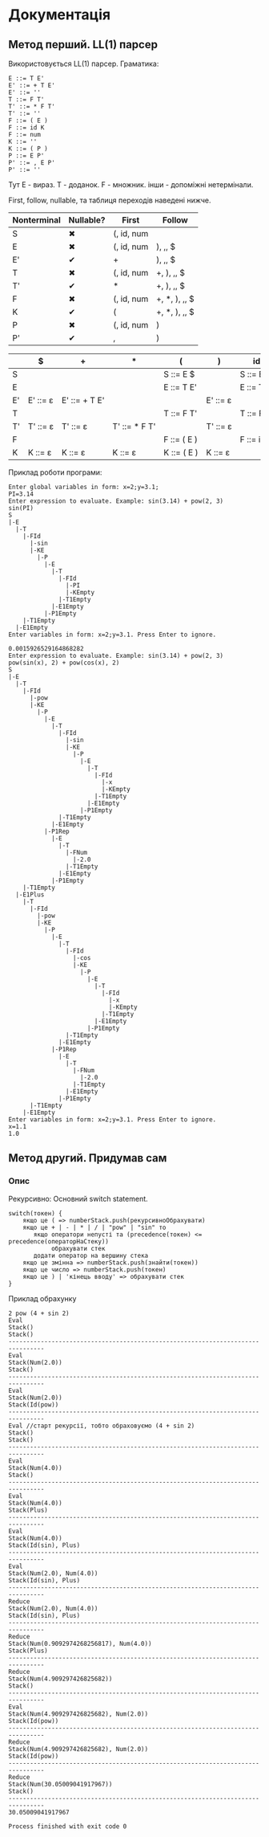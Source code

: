 # Документація
## Метод перший. LL(1) парсер
Використовується LL(1) парсер.
Граматика:

```text
E ::= T E'
E' ::= + T E'
E' ::= ''
T ::= F T'
T' ::= * F T'
T' ::= ''
F ::= ( E )
F ::= id K
F ::= num
K ::= ''
K ::= ( P )
P ::= E P'
P' ::= , E P'
P' ::= ''
```
Тут E - вираз. T - доданок. F - множник. інши - допоміжні нетермінали.


First, follow, nullable, та таблиця переходів наведені нижче.


<table class="pure-table pure-table-bordered">
    <thead>
    <tr id="firstFollowTableHead"><th>Nonterminal</th><th>Nullable?</th><th>First</th><th>Follow</th></tr>
    </thead>
    <tbody id="firstFollowTableRows"><tr></tr><tr><td nowrap="nowrap">S</td><td nowrap="nowrap">✖</td><td nowrap="nowrap">(, id, num</td><td nowrap="nowrap"></td></tr><tr></tr><tr><td nowrap="nowrap">E</td><td nowrap="nowrap">✖</td><td nowrap="nowrap">(, id, num</td><td nowrap="nowrap">), ,, $</td></tr><tr></tr><tr><td nowrap="nowrap">E'</td><td nowrap="nowrap">✔</td><td nowrap="nowrap">+</td><td nowrap="nowrap">), ,, $</td></tr><tr></tr><tr><td nowrap="nowrap">T</td><td nowrap="nowrap">✖</td><td nowrap="nowrap">(, id, num</td><td nowrap="nowrap">+, ), ,, $</td></tr><tr></tr><tr><td nowrap="nowrap">T'</td><td nowrap="nowrap">✔</td><td nowrap="nowrap">*</td><td nowrap="nowrap">+, ), ,, $</td></tr><tr></tr><tr><td nowrap="nowrap">F</td><td nowrap="nowrap">✖</td><td nowrap="nowrap">(, id, num</td><td nowrap="nowrap">+, *, ), ,, $</td></tr><tr></tr><tr><td nowrap="nowrap">K</td><td nowrap="nowrap">✔</td><td nowrap="nowrap">(</td><td nowrap="nowrap">+, *, ), ,, $</td></tr><tr></tr><tr><td nowrap="nowrap">P</td><td nowrap="nowrap">✖</td><td nowrap="nowrap">(, id, num</td><td nowrap="nowrap">)</td></tr><tr></tr><tr><td nowrap="nowrap">P'</td><td nowrap="nowrap">✔</td><td nowrap="nowrap">,</td><td nowrap="nowrap">)</td></tr></tbody>
</table>

<table>
    <thead>
    <tr id="llTableHead"><th></th><th>$</th><th>+</th><th>*</th><th>(</th><th>)</th><th>id</th><th>num</th></tr></thead>
    <tbody id="llTableRows"><tr></tr><tr><td nowrap="nowrap">S</td><td nowrap="nowrap"></td><td nowrap="nowrap"></td><td nowrap="nowrap"></td><td nowrap="nowrap">S ::= E $</td><td nowrap="nowrap"></td><td nowrap="nowrap">S ::= E $</td><td nowrap="nowrap">S ::= E $</td></tr><tr></tr><tr><td nowrap="nowrap">E</td><td nowrap="nowrap"></td><td nowrap="nowrap"></td><td nowrap="nowrap"></td><td nowrap="nowrap">E ::= T E'</td><td nowrap="nowrap"></td><td nowrap="nowrap">E ::= T E'</td><td nowrap="nowrap">E ::= T E'</td></tr><tr></tr><tr><td nowrap="nowrap">E'</td><td nowrap="nowrap">E' ::= ε</td><td nowrap="nowrap">E' ::= + T E'</td><td nowrap="nowrap"></td><td nowrap="nowrap"></td><td nowrap="nowrap">E' ::= ε</td><td nowrap="nowrap"></td><td nowrap="nowrap"></td></tr><tr></tr><tr><td nowrap="nowrap">T</td><td nowrap="nowrap"></td><td nowrap="nowrap"></td><td nowrap="nowrap"></td><td nowrap="nowrap">T ::= F T'</td><td nowrap="nowrap"></td><td nowrap="nowrap">T ::= F T'</td><td nowrap="nowrap">T ::= F T'</td></tr><tr></tr><tr><td nowrap="nowrap">T'</td><td nowrap="nowrap">T' ::= ε</td><td nowrap="nowrap">T' ::= ε</td><td nowrap="nowrap">T' ::= * F T'</td><td nowrap="nowrap"></td><td nowrap="nowrap">T' ::= ε</td><td nowrap="nowrap"></td><td nowrap="nowrap"></td></tr><tr></tr><tr><td nowrap="nowrap">F</td><td nowrap="nowrap"></td><td nowrap="nowrap"></td><td nowrap="nowrap"></td><td nowrap="nowrap">F ::= ( E )</td><td nowrap="nowrap"></td><td nowrap="nowrap">F ::= id K</td><td nowrap="nowrap">F ::= num</td></tr><tr></tr><tr><td nowrap="nowrap">K</td><td nowrap="nowrap">K ::= ε</td><td nowrap="nowrap">K ::= ε</td><td nowrap="nowrap">K ::= ε</td><td nowrap="nowrap">K ::= ( E )</td><td nowrap="nowrap">K ::= ε</td><td nowrap="nowrap"></td><td nowrap="nowrap"></td></tr></tbody>
</table>

Приклад роботи програми:
```text
Enter global variables in form: x=2;y=3.1;
PI=3.14
Enter expression to evaluate. Example: sin(3.14) + pow(2, 3)
sin(PI)
S
|-E
  |-T
    |-FId
      |-sin
      |-KE
        |-P
          |-E
            |-T
              |-FId
                |-PI
                |-KEmpty
              |-T1Empty
            |-E1Empty
          |-P1Empty
    |-T1Empty
  |-E1Empty
Enter variables in form: x=2;y=3.1. Press Enter to ignore.

0.0015926529164868282
Enter expression to evaluate. Example: sin(3.14) + pow(2, 3)
pow(sin(x), 2) + pow(cos(x), 2)
S
|-E
  |-T
    |-FId
      |-pow
      |-KE
        |-P
          |-E
            |-T
              |-FId
                |-sin
                |-KE
                  |-P
                    |-E
                      |-T
                        |-FId
                          |-x
                          |-KEmpty
                        |-T1Empty
                      |-E1Empty
                    |-P1Empty
              |-T1Empty
            |-E1Empty
          |-P1Rep
            |-E
              |-T
                |-FNum
                  |-2.0
                |-T1Empty
              |-E1Empty
            |-P1Empty
    |-T1Empty
  |-E1Plus
    |-T
      |-FId
        |-pow
        |-KE
          |-P
            |-E
              |-T
                |-FId
                  |-cos
                  |-KE
                    |-P
                      |-E
                        |-T
                          |-FId
                            |-x
                            |-KEmpty
                          |-T1Empty
                        |-E1Empty
                      |-P1Empty
                |-T1Empty
              |-E1Empty
            |-P1Rep
              |-E
                |-T
                  |-FNum
                    |-2.0
                  |-T1Empty
                |-E1Empty
              |-P1Empty
      |-T1Empty
    |-E1Empty
Enter variables in form: x=2;y=3.1. Press Enter to ignore.
x=1.1
1.0
```
## Метод другий. Придумав сам
### Опис
Рекурсивно:
Основний switch statement.
```text
switch(токен) {
    якщо це ( => numberStack.push(рекурсивноОбрахувати)
    якщо це + | - | * | / | "pow" | "sin" то 
       якщо оператори непусті та (precedence(токен) <= precedence(операторНаСтеку)) 
            обрахувати стек
       додати оператор на вершину стека
    якщо це змінна => numberStack.push(знайти(токен))
    якщо це число => numberStack.push(токен)
    якщо це ) | 'кінець вводу' => обрахувати стек
}
```
Приклад обрахунку
```text
2 pow (4 + sin 2)
Eval
Stack()
Stack()
--------------------------------------------------------------------------------
Eval
Stack(Num(2.0))
Stack()
--------------------------------------------------------------------------------
Eval
Stack(Num(2.0))
Stack(Id(pow))
--------------------------------------------------------------------------------
Eval //старт рекурсії, тобто обраховуємо (4 + sin 2)
Stack()
Stack()
--------------------------------------------------------------------------------
Eval
Stack(Num(4.0))
Stack()
--------------------------------------------------------------------------------
Eval
Stack(Num(4.0))
Stack(Plus)
--------------------------------------------------------------------------------
Eval
Stack(Num(4.0))
Stack(Id(sin), Plus)
--------------------------------------------------------------------------------
Eval
Stack(Num(2.0), Num(4.0))
Stack(Id(sin), Plus)
--------------------------------------------------------------------------------
Reduce
Stack(Num(2.0), Num(4.0))
Stack(Id(sin), Plus)
--------------------------------------------------------------------------------
Reduce
Stack(Num(0.9092974268256817), Num(4.0))
Stack(Plus)
--------------------------------------------------------------------------------
Reduce
Stack(Num(4.909297426825682))
Stack()
--------------------------------------------------------------------------------
Eval
Stack(Num(4.909297426825682), Num(2.0))
Stack(Id(pow))
--------------------------------------------------------------------------------
Reduce
Stack(Num(4.909297426825682), Num(2.0))
Stack(Id(pow))
--------------------------------------------------------------------------------
Reduce
Stack(Num(30.05009041917967))
Stack()
--------------------------------------------------------------------------------
30.05009041917967

Process finished with exit code 0

```
